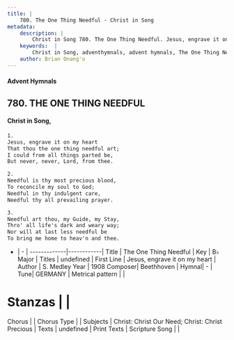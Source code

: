 ```yaml
---
title: |
    780. The One Thing Needful - Christ in Song
metadata:
    description: |
        Christ in Song 780. The One Thing Needful. Jesus, engrave it on my heart That thou the one thing needful art; I could from all things parted be, But never, never, Lord, from thee.
    keywords:  |
        Christ in Song, adventhymnals, advent hymnals, The One Thing Needful, Jesus, engrave it on my heart. 
    author: Brian Onang'o
---
```


#### Advent Hymnals
## 780. THE ONE THING NEEDFUL
####  Christ in Song,

```txt
1.
Jesus, engrave it on my heart
That thou the one thing needful art;
I could from all things parted be,
But never, never, Lord, from thee.

2.
Needful is thy most precious blood,
To reconcile my soul to God;
Needful in thy indulgent care,
Needful thy all prevailing prayer.

3.
Needful art thou, my Guide, my Stay,
Thro' all life's dark and weary way;
Nor will at last less needful be
To bring me home to heav'n and thee.

```

- |   -  |
-------------|------------|
Title | The One Thing Needful |
Key | B♭ Major |
Titles | undefined |
First Line | Jesus, engrave it on my heart |
Author | S. Medley
Year | 1908
Composer| Beethhoven |
Hymnal|  - |
Tune| GERMANY |
Metrical pattern | |
# Stanzas |  |
Chorus |  |
Chorus Type |  |
Subjects | Christ: Christ Our Need; Christ: Christ Precious |
Texts | undefined |
Print Texts | 
Scripture Song |  |
    
